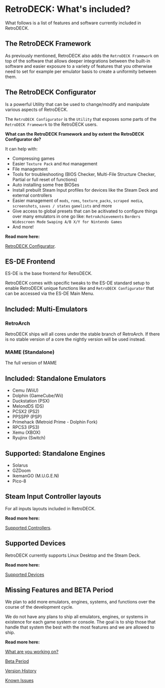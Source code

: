 # RetroDECK: What's included?

What follows is a list of features and software currently included in RetroDECK.

## The RetroDECK Framework

As previously mentioned, RetroDECK also adds the `RetroDECK Framework` on top of the software that allows deeper integrations between the built-in software and easier exposure to a variety of features that you otherwise need to set for example per emulator basis to create a uniformity between them.

## The RetroDECK Configurator

Is a powerful Utility that can be used to change/modify and manipulate various aspects of RetroDECK.

The `RetroDECK Configurator` is the `Utility` that exposes some parts of the `RetroDECK Framework` to the RetroDECK users.

**What can the RetroDECK Framework and by extent the RetroDECK Configurator do?**

It can help with:

- Compressing games
- Easier `Texture Pack` and `Mod` management
- File management
- Tools for troubleshooting (BIOS Checker, Multi-File Structure Checker, Partial or full reset of functions)
- Auto installing some free BIOSes
- Install prebuilt Steam Input profiles for devices like the Steam Deck and external controllers
- Easier management of `mods`, `roms`, `texture_packs`, `scraped media`, `screenshots`, `saves / states` `gamelists` and more
- Give access to global presets that can be acitivated to configure things over many emulators in one go like: `RetroAchievements`
  `Borders` `Widescreen Mode` `Swaping A/B X/Y for Nintendo Games`
- And more!

**Read more here:**

[RetroDECK Configurator](../wiki_configurator/configurator.md).


## ES-DE Frontend

ES-DE is the base frontend for RetroDECK.

RetroDECK comes with specific tweaks to the ES-DE standard setup to enable RetroDECK unique functions like and `RetroDECK Configurator` that can be accessed via the ES-DE Main Menu.

## Included: Multi-Emulators

### RetroArch

RetroDECK ships will all cores under the stable branch of RetroArch. If there is no stable version of a core the nightly version will be used instead.

### MAME (Standalone)

The full version of MAME

## Included: Standalone Emulators

- Cemu (WiiU)
- Dolphin (GameCube/Wii)
- Duckstation (PSX)
- MelondDS (DS)
- PCSX2 (PS2)
- PPSSPP (PSP)
- Primehack (Metroid Prime - Dolphin Fork)
- RPCS3 (PS3)
- Xemu (XBOX)
- Ryujinx (Switch)

## Supported: Standalone Engines

- Solarus
- GZDoom
- IkemanGO (M.U.G.E.N)
- Pico-8

## Steam Input Controller layouts

For all inputs layouts included in RetroDECK.

**Read more here:**

[Supported Controllers](../wiki_general/supported-controllers.md).


## Supported Devices

RetroDECK currently supports Linux Desktop and the Steam Deck.

**Read more here:**

[Supported Devices](../wiki_general/supported-devices.md)


## Missing Features and BETA Period

We plan to add more emulators, engines, systems, and functions over the course of the development cycle.

We do not have any plans to ship all emulators, engines, or systems in existence for each game system or console. The goal is to ship those that handle that system the best with the most features and we are allowed to ship.

**Read more here:**

[What are you working on?](../wiki_development/general/what-are-you-working.on.md)

[Beta Period](../wiki_about/beta-period.md)

[Version History](../wiki_rd_versions/version-history.md)

[Known Issues](../wiki_bugs/known-issues.md)
